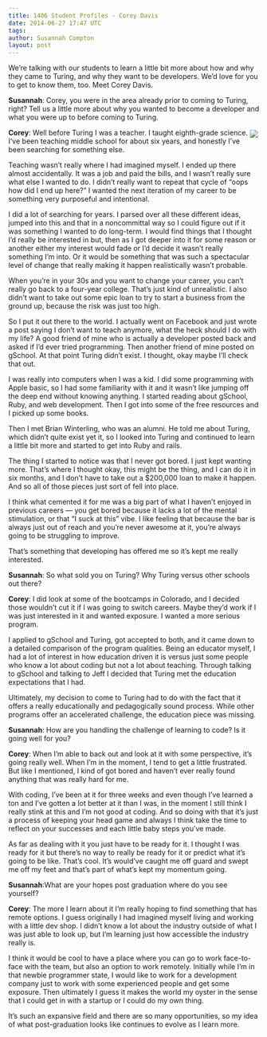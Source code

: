 ```yaml
---
title: 1406 Student Profiles - Corey Davis
date: 2014-06-27 17:47 UTC
tags:
author: Susannah Compton
layout: post
---
```


We’re talking with our students to learn a little bit more about how and why they
came to Turing, and why they want to be developers. We’d love for you to get to
know them, too. Meet Corey Davis.

**Susannah**: Corey, you were in the area already prior to coming to Turing, right?
Tell us a little more about why you wanted to become a developer and what you
were up to before coming to Turing.

<img src='/images/article_images/davis_corey.jpg' style='float:right;margin:0.2em'/>

**Corey**: Well before Turing I was a teacher. I taught eighth-grade science. I’ve
been teaching middle school for about six years, and honestly I’ve been searching
for something else.

Teaching wasn’t really where I had imagined myself. I ended up
there almost accidentally. It was a job and paid the bills, and I wasn’t really sure
what else I wanted to do. I didn’t really want to repeat that cycle of “oops how
did I end up here?” I wanted the next iteration of my career to be something very
purposeful and intentional.

I did a lot of searching for years. I parsed over all these different ideas,
jumped into this and that in a noncommittal way so I could figure out if it was
something I wanted to do long-term. I would find things that I thought I’d really
be interested in but, then as I got deeper into it for some reason or another either
my interest would fade or I’d decide it wasn’t really something I’m into. Or it
would be something that was such a spectacular level of change that really making
it happen realistically wasn’t probable.

When you’re in your 30s and you want to change your career, you can’t really go
back to a four-year college. That’s just kind of unrealistic. I also didn’t want
to take out some epic loan to try to start a business from the ground up, because
the risk was just too high.

So I put it out there to the world. I actually went on Facebook and just wrote a
post saying I don’t want to teach anymore, what the heck should I do with my life?
A good friend of mine who is actually a developer posted back and asked if I’d ever
tried programming. Then another friend of mine posted on gSchool. At that point
Turing didn’t exist. I thought, okay maybe I’ll check that out.

I was really into computers when I was a kid. I did some programming with Apple
basic, so I had some familiarity with it and it wasn’t like jumping off the deep
end without knowing anything. I started reading about gSchool, Ruby, and web
development. Then I got into some of the free resources and I picked up some books.

Then I met Brian Winterling, who was an alumni. He told me about Turing, which didn’t quite
exist yet it, so I looked into Turing and continued to learn a little bit more and
started to get into Ruby and rails.

The thing I started to notice was that I never got bored. I just kept wanting more.
That’s where I thought okay, this might be the thing, and I can do it in six months,
and I don’t have to take out a $200,000 loan to make it happen. And so all of
those pieces just sort of fell into place.

I think what cemented it for me was a big part of what I haven’t enjoyed in previous
careers — you get bored because it lacks a lot of the mental stimulation, or that
“I suck at this” vibe. I like feeling that because the bar is always just out of
reach and you’re never awesome at it, you’re always going to be struggling to improve.

That’s something that developing has offered me so it’s kept me really interested.

**Susannah**: So what sold you on Turing? Why Turing versus other schools out there?

**Corey**: I did look at some of the bootcamps in Colorado, and I decided those
wouldn’t cut it if I was going to switch careers. Maybe they’d work if I was just
interested in it and wanted exposure. I wanted a more serious program.

I applied to gSchool and Turing, got accepted to both, and it came down to a detailed
comparison of the program qualities. Being an educator myself, I had a lot of interest
in how education driven it is versus just some people who know a lot about coding but not
a lot about teaching. Through talking to gSchool and talking to Jeff I decided that
Turing met the education expectations that I had.

Ultimately, my decision to come to Turing had to do with the fact that it offers
a really educationally and pedagogically sound process. While other programs offer
an accelerated challenge, the education piece was missing.

**Susannah**: How are you handling the challenge of learning to code? Is it going
well for you?

**Corey**: When I’m able to back out and look at it with some perspective, it’s
going really well. When I’m in the moment, I tend to get a little frustrated. But
like I mentioned, I kind of got bored and haven’t ever really found anything that
was really hard for me.

With coding, I’ve been at it for three weeks and even though I’ve learned a ton
and I’ve gotten a lot better at it than I was, in the moment I still think I really
stink at this and I’m not good at coding. And so doing with that it’s just a
process of keeping your head game and always I think take the time to reflect on
your successes and each little baby steps you’ve made.

As far as dealing with it you just have to be ready for it. I thought I was ready
for it but there’s no way to really be ready for it or predict what it’s going to
be like. That’s cool. It’s would’ve caught me off guard and swept me off my feet
and that’s part of what’s kept my momentum going.

**Susannah**:What are your hopes post graduation where do you see yourself?

**Corey**: The more I learn about it I’m really hoping to find something that has remote options.
I guess originally I had imagined myself living and working with a little dev shop.
I didn’t know a lot about the industry outside of what I was just able to look up,
but I’m learning just how accessible the industry really is.

I think it would be cool to have a place where you can go to work face-to-face
with the team, but also an option to work remotely. Initially while I’m in that
newbie programmer state, I would like to work for a development company just to
work with some experienced people and get some exposure. Then ultimately I guess
it makes the world my oyster in the sense that I could get in with a startup or
I could do my own thing.

It’s such an expansive field and there are so many opportunities, so my idea of
what post-graduation looks like continues to evolve as I learn more.

